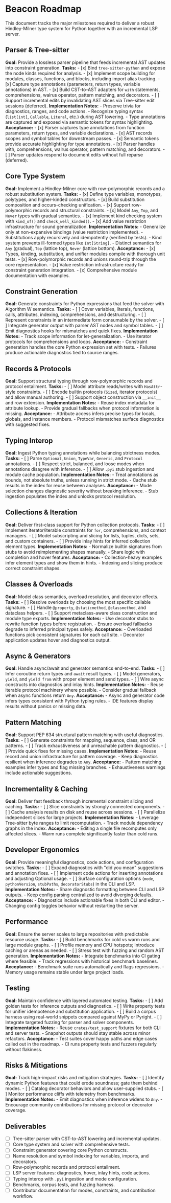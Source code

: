 # Beacon Roadmap

This document tracks the major milestones required to deliver a robust Hindley-Milner type system for Python together with an incremental LSP server.

## Parser & Tree-sitter

**Goal:** Provide a lossless parser pipeline that feeds incremental AST updates into constraint generation.
**Tasks:**
    - [x] Bind `tree-sitter-python` and expose the node kinds required for analysis.
    - [x] Implement scope building for modules, classes, functions, and blocks, including import alias tracking.
    - [x] Capture type annotations (parameters, return types, variable annotations) in AST.
    - [x] Build CST-to-AST adapters for `with` statements, comprehensions, walrus operator, pattern matching, and decorators.
    - [ ] Support incremental edits by invalidating AST slices via Tree-sitter edit sessions (deferred).
**Implementation Notes:**
    - Preserve trivia for diagnostics, ranges, and code actions.
    - Recognize typing syntax (`list[int]`, `Callable`, `Literal`, etc.) during AST lowering.
    - Type annotations are captured and exposed via semantic tokens for syntax highlighting.
**Acceptance:**
    - [x] Parser captures type annotations from function parameters, return types, and variable declarations.
    - [x] AST records scopes and symbol tables for downstream passes.
    - [x] Semantic tokens provide accurate highlighting for type annotations.
    - [x] Parser handles with, comprehensions, walrus operator, pattern matching, and decorators.
    - [ ] Parser updates respond to document edits without full reparse (deferred).

## Core Type System

**Goal:** Implement a Hindley-Milner core with row-polymorphic records and a robust substitution system.
**Tasks:**
    - [x] Define type variables, monotypes, polytypes, and higher-kinded constructors.
    - [x] Build substitution composition and occurs-checking unification.
    - [x] Support row-polymorphic records and structural constraints.
    - [x] Model `Any`, `Top`, and `Never` types with gradual semantics.
    - [x] Implement kind checking system with `kind_of()` and `check_well_kinded()`.
    - [x] Add value restriction infrastructure for sound generalization.
**Implementation Notes:**
    - Generalize only at non-expansive bindings (value restriction implemented).
    - Substitutions apply recursively and idempotently (verified by tests).
    - Kind system prevents ill-formed types like `Int[String]`.
    - Distinct semantics for `Any` (gradual), `Top` (lattice top), `Never` (lattice bottom).
**Acceptance:**
    - [x] Types, kinding, substitution, and unifier modules compile with thorough unit tests.
    - [x] Row-polymorphic records and unions round-trip through the core representation.
    - [x] Value restriction infrastructure ready for constraint generation integration.
    - [x] Comprehensive module documentation with examples.

## Constraint Generation

**Goal:** Generate constraints for Python expressions that feed the solver with Algorithm W semantics.
**Tasks:**
    - [ ] Cover variables, literals, functions, calls, attributes, indexing, comprehensions, and destructuring.
    - [ ] Represent constraints in an intermediate form consumable by the solver.
    - [ ] Integrate generator output with parser AST nodes and symbol tables.
    - [ ] Emit diagnostics hooks for mismatches and quick fixes.
**Implementation Notes:**
    - Track scope information for let-generalization.
    - Use iterator protocols for comprehensions and loops.
**Acceptance:**
    - Constraint generation handles the core Python expression set with tests.
    - Failures produce actionable diagnostics tied to source ranges.

## Records & Protocols

**Goal:** Support structural typing through row-polymorphic records and protocol entailment.
**Tasks:**
    - [ ] Model attribute reads/writes with `HasAttr`-style constraints.
    - [ ] Encode builtin protocols (`Sized`, iterator protocols) and allow manual authoring.
    - [ ] Support object construction via `__init__` and row extension.
**Implementation Notes:**
    - Reuse index metadata for attribute lookup.
    - Provide gradual fallbacks when protocol information is missing.
**Acceptance:**
    - Attribute access infers precise types for locals, globals, and instance members.
    - Protocol mismatches surface diagnostics with suggested fixes.

## Typing Interop

**Goal:** Ingest Python typing annotations while balancing strictness modes.
**Tasks:**
    - [ ] Parse `Optional`, `Union`, `TypeVar`, `Generic`, and `Protocol` annotations.
    - [ ] Respect strict, balanced, and loose modes when annotations disagree with inference.
    - [ ] Allow `.pyi` stub ingestion and module cache population.
**Implementation Notes:**
    - Treat annotations as bounds, not absolute truths, unless running in strict mode.
    - Cache stub results in the index for reuse between analyses.
**Acceptance:**
    - Mode selection changes diagnostic severity without breaking inference.
    - Stub ingestion populates the index and unlocks protocol resolution.

## Collections & Iteration

**Goal:** Deliver first-class support for Python collection protocols.
**Tasks:**
    - [ ] Implement iterator/iterable constraints for `for`, comprehensions, and context managers.
    - [ ] Model subscripting and slicing for lists, tuples, dicts, sets, and custom containers.
    - [ ] Provide inlay hints for inferred collection element types.
**Implementation Notes:**
    - Normalize builtin signatures from stubs to avoid reimplementing shapes manually.
    - Share logic with completion and hover features.
**Acceptance:**
    - Collection-heavy examples infer element types and show them in hints.
    - Indexing and slicing produce correct constraint shapes.

## Classes & Overloads

**Goal:** Model class semantics, overload resolution, and decorator effects.
**Tasks:**
    - [ ] Resolve overloads by choosing the most specific callable signature.
    - [ ] Handle `@property`, `@staticmethod`, `@classmethod`, and dataclass helpers.
    - [ ] Support metaclass-aware class construction and module type exports.
**Implementation Notes:**
    - Use decorator stubs to rewrite function types before registration.
    - Ensure overload fallbacks degrade to inferred principal types safely.
**Acceptance:**
    - Overloaded functions pick consistent signatures for each call site.
    - Decorator application updates hover and diagnostics output.

## Async & Generators

**Goal:** Handle async/await and generator semantics end-to-end.
**Tasks:**
    - [ ] Infer coroutine return types and `await` result types.
    - [ ] Model generators, `yield`, and `yield from` with proper element and send types.
    - [ ] Wire async constructs into diagnostics and inlay hints.
**Implementation Notes:**
    - Reuse iterable protocol machinery where possible.
    - Consider gradual fallback when async functions return `Any`.
**Acceptance:**
    - Async and generator code infers types consistent with Python typing rules.
    - IDE features display results without panics or missing data.

## Pattern Matching

**Goal:** Support PEP 634 structural pattern matching with useful diagnostics.
**Tasks:**
    - [ ] Generate constraints for mapping, sequence, class, and OR patterns.
    - [ ] Track exhaustiveness and unreachable pattern diagnostics.
    - [ ] Provide quick fixes for missing cases.
**Implementation Notes:**
    - Reuse record and union infrastructure for pattern coverage.
    - Keep diagnostics resilient when inference degrades to `Any`.
**Acceptance:**
    - Pattern matching examples infer types and flag missing branches.
    - Exhaustiveness warnings include actionable suggestions.

## Incrementality & Caching

**Goal:** Deliver fast feedback through incremental constraint slicing and caching.
**Tasks:**
    - [ ] Slice constraints by strongly connected components.
    - [ ] Cache analysis results on disk and reuse across sessions.
    - [ ] Parallelize independent slices for large projects.
**Implementation Notes:**
    - Leverage Tree-sitter byte ranges to limit recomputation.
    - Track module dependency graphs in the index.
**Acceptance:**
    - Editing a single file recomputes only affected slices.
    - Warm runs complete significantly faster than cold runs.

## Developer Ergonomics

**Goal:** Provide meaningful diagnostics, code actions, and configuration switches.
**Tasks:**
    - [ ] Expand diagnostics with "did you mean" suggestions and annotation fixes.
    - [ ] Implement code actions for inserting annotations and adjusting Optional usage.
    - [ ] Surface configuration options (`mode`, `pythonVersion`, `stubPaths`, `decoratorStubs`) in the CLI and LSP.
**Implementation Notes:**
    - Share diagnostic formatting between CLI and LSP outputs.
    - Keep config parsing centralized to avoid diverging defaults.
**Acceptance:**
    - Diagnostics include actionable fixes in both CLI and editor.
    - Changing config toggles behavior without restarting the server.

## Performance

**Goal:** Ensure the server scales to large repositories with predictable resource usage.
**Tasks:**
    - [ ] Build benchmarks for cold vs warm runs and large module graphs.
    - [ ] Profile memory and CPU hotspots; introduce caching or arenas as needed.
    - [ ] Stress test with fuzzing and random AST generation.
**Implementation Notes:**
    - Integrate benchmarks into CI gating where feasible.
    - Track regressions with historical benchmark baselines.
**Acceptance:**
    - Benchmark suite runs automatically and flags regressions.
    - Memory usage remains stable under large project loads.

## Testing

**Goal:** Maintain confidence with layered automated testing.
**Tasks:**
    - [ ] Add golden tests for inference outputs and diagnostics.
    - [ ] Write property tests for unifier idempotence and substitution application.
    - [ ] Build a corpus harness using real-world snippets compared against MyPy or Pyright.
    - [ ] Integrate targeted fuzzing for parser and solver components.
**Implementation Notes:**
    - Reuse `crates/test_support` fixtures for both CLI and server tests.
    - Snapshot outputs should stay stable across minor refactors.
**Acceptance:**
    - Test suites cover happy paths and edge cases called out in the roadmap.
    - CI runs property tests and fuzzers regularly without flakiness.

## Risks & Mitigations

**Goal:** Track high-impact risks and mitigation strategies.
**Tasks:**
    - [ ] Identify dynamic Python features that could erode soundness; gate them behind modes.
    - [ ] Catalog decorator behaviors and allow user-supplied stubs.
    - [ ] Monitor performance cliffs with telemetry from benchmarks.
**Implementation Notes:**
    - Emit diagnostics when inference widens to `Any`.
    - Encourage community contributions for missing protocol or decorator coverage.

## Deliverables

- [ ] Tree-sitter parser with CST-to-AST lowering and incremental updates.
- [ ] Core type system and solver with comprehensive tests.
- [ ] Constraint generator covering core Python constructs.
- [ ] Name resolution and symbol indexing for variables, imports, and decorators.
- [ ] Row-polymorphic records and protocol entailment.
- [ ] LSP server features: diagnostics, hover, inlay hints, code actions.
- [ ] Typing interop with `.pyi` ingestion and mode configuration.
- [ ] Benchmarks, corpus tests, and fuzzing harness.
- [ ] Contributor documentation for modes, constraints, and contribution workflow.

